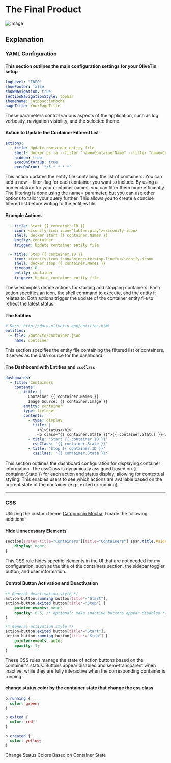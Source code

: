 # The Final Product
![image](https://github.com/user-attachments/assets/02045962-ed59-4194-b9a6-b8be11e278ac)

## Explanation

### YAML Configuration
#### This section outlines the main configuration settings for your OliveTin setup
```yaml
logLevel: "INFO"
showFooter: false
showNavigation: true
sectionNavigationStyle: topbar
themeName: CatppuccinMocha
pageTitle: YourPageTitle
```
These parameters control various aspects of the application, such as log verbosity, navigation visibility, and the selected theme.

#### Action to Update the Container Filtered List
```yaml
actions:
  - title: Update container entity file
    shell: docker ps -a --filter "name=ContainerName" --filter "name=Container2Name" --format json > /path/to/container.json
    hidden: true
    execOnStartup: true
    execOnCron: '*/5 * * * *'
```
This action updates the entity file containing the list of containers. You can add a new --filter flag for each container you want to include. By using a nomenclature for your container names, you can filter them more efficiently. The filtering is done using the name= parameter, but you can use other options to tailor your query further. This allows you to create a concise filtered list before writing to the entities file.

#### Example Actions
```yaml
  - title: Start {{ container.ID }}
    icon: <iconify-icon icon="tabler:play"></iconify-icon>
    shell: docker start {{ container.Names }}
    entity: container
    trigger: Update container entity file

  - title: Stop {{ container.ID }}
    icon: <iconify-icon icon="mingcute:stop-line"></iconify-icon>
    shell: docker stop {{ container.Names }}
    timeout: 8
    entity: container
    trigger: Update container entity file
```
These examples define actions for starting and stopping containers. Each action specifies an icon, the shell command to execute, and the entity it relates to. Both actions trigger the update of the container entity file to reflect the latest status.

#### The Entities
```yaml
# Docs: http://docs.olivetin.app/entities.html
entities:
  - file: /path/to/container.json
    name: container
```
This section specifies the entity file containing the filtered list of containers. It serves as the data source for the dashboard.

#### The Dashboard with Entities and ```cssClass```
```yaml
dashboards:
  - title: Containers
    contents:
      - title: |
          Container {{ container.Names }}
          Image Source: {{ container.Image }}
        entity: container
        type: fieldset
        contents:
          - type: display
            title: |
              <h1>Status</h1>
              <p class="{{ container.State }}">{{ container.Status }}</p>
          - title: 'Start {{ container.ID }}'
            cssClass: '{{ container.State }}'
          - title: 'Stop {{ container.ID }}'
            cssClass: '{{ container.State }}'
```
This section outlines the dashboard configuration for displaying container information. The cssClass is dynamically assigned based on {{ container.State }} for each action and status display, allowing for contextual styling. This enables users to see which actions are available based on the current state of the container (e.g., exited or running).

---

### CSS 
Utilizing the custom theme [Catppuccin Mocha](https://www.olivetin.app/themes/posts/catppuccinmocha/), I made the following additions:

#### Hide Unnecessary Elements
```css
section[system-title="Containers"][title="Containers"] span.title,#sidebar-toggler-button,.userinfo {
    display: none;
}
```
This CSS rule hides specific elements in the UI that are not needed for my configuration, such as the title of the containers section, the sidebar toggler button, and user information.

#### Control Button Activation and Deactivation
```css
/* General deactivation style */
action-button.running button[title*="Start"],
action-button.exited button[title*="Stop"] {
    pointer-events: none;
    opacity: 0.5; /* optional: make inactive buttons appear disabled */
}

/* General activation style */
action-button.exited button[title*="Start"],
action-button.running button[title*="Stop"] {
    pointer-events: auto;
    opacity: 1;
}
```
These CSS rules manage the state of action buttons based on the container's status. Buttons appear disabled and semi-transparent when inactive, while they are fully interactive when the corresponding container is running.

#### change status color by the container.state that change the css class
```css
p.running {
  color: green;
}

p.exited {
  color: red;
}

p.created {
  color: yellow;
}
```
Change Status Colors Based on Container State

